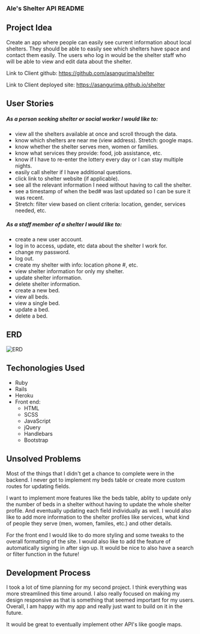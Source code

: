 ### Ale's Shelter API README

## Project Idea
Create an app where people can easily see current information about
local shelters. They should be able to easily see which shelters have space and
contact them easily. The users who log in would be the shelter staff who will be
able to view and edit data about the shelter.

Link to Client github: https://github.com/asangurima/shelter

Link to Client deployed site: https://asangurima.github.io/shelter

## User Stories
##### As a person seeking shelter or social worker I would like to:
- view all the shelters available at once and scroll through the data.
- know which shelters are near me (view address). Stretch: google maps.
- know whether the shelter serves men, women or families.
- know what services they provide: food, job assistance, etc.
- know if I have to re-enter the lottery every day or I can stay multiple nights.
- easily call shelter if I have additional questions.
- click link to shelter website (if applicable).
- see all the relevant information I need without having to call the shelter.
- see a timestamp of when the bed# was last updated so I can be sure it was recent.
- Stretch: filter view based on client criteria: location, gender, services needed, etc.

##### As a staff member of a shelter I would like to:
- create a new user account.
- log in to access, update, etc data about the shelter I work for.
- change my password.
- log out.
- create my shelter with info: location phone #, etc.
- view shelter information for only my shelter.
- update shelter information.
- delete shelter information.
- create a new bed.
- view all beds.
- view a single bed.
- update a bed.
- delete a bed.

## ERD

![ERD](https://i.imgur.com/6lerjRb.jpg?2)

## Techonologies Used
  - Ruby
  - Rails
  - Heroku
  - Front end:
    - HTML
    - SCSS
    - JavaScript
    - jQuery
    - Handlebars
    - Bootstrap

## Unsolved Problems
 Most of the things that I didn't get a chance to complete were in the backend. I never got to implement my beds table or create more custom routes
 for updating fields.

 I want to implement more features like the beds table, ablity to update only the
 number of beds in a shelter without having to update the whole shelter profile.
 And eventually updating each field individually as well.
 I would also like to add more information to the shelter profiles like services,
 what kind of people they serve (men, women, familes, etc.) and other details.

 For the front end I would like to do more styling and some tweaks to the overall
 formatting of the site. I would also like to add the feature of automatically signing in after sign up. It would be nice to also have a search or filter function in the future!


## Development Process

I took a lot of time planning for my second project. I think everything was more
streamlined this time around. I also really focused on making my design responsive
as that is something that seemed important for my users. Overall, I am happy with
my app and really just want to build on it in the future.

It would be great to eventually implement other API's like google maps.

